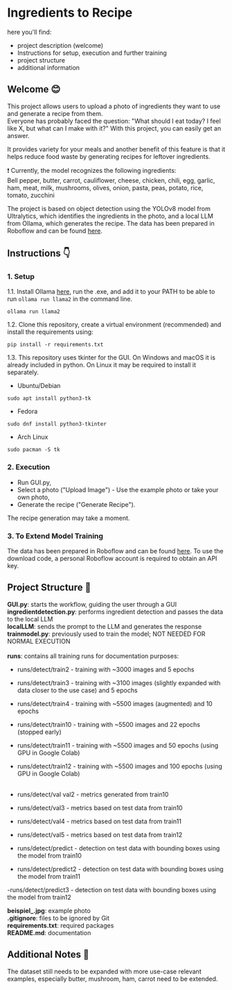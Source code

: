 # Ingredients to Recipe 

here you'll find:
- project description (welcome)
- Instructions for setup, execution and further training 
- project structure 
- additional information

## Welcome :blush:
This project allows users to upload a photo of ingredients they want to use and generate a recipe from them.  
Everyone has probably faced the question: "What should I eat today? I feel like X, but what can I make with it?" With this project, you can easily get an answer.  

It provides variety for your meals and another benefit of this feature is that it helps reduce food waste by generating recipes for leftover ingredients.  

:exclamation: Currently, the model recognizes the following ingredients:  
Bell pepper, butter, carrot, cauliflower, cheese, chicken, chili, egg, garlic, ham, meat, milk, mushrooms, olives, onion, pasta, peas, potato, rice, tomato, zucchini  

The project is based on object detection using the YOLOv8 model from Ultralytics, which identifies the ingredients in the photo, and a local LLM from Ollama, which generates the recipe.
The data has been prepared in Roboflow and can be found [here](https://universe.roboflow.com/mymlproject-j4uiu/ingredients-2-nct08/browse?queryText=&pageSize=50&startingIndex=0&browseQuery=true).

## Instructions :point_down:

### 1. Setup 
1.1. Install Ollama [here](https://ollama.com/), run the .exe, and add it to your PATH to be able to run `ollama run llama2` in the command line.  
```
ollama run llama2
```

1.2. Clone this repository, create a virtual environment (recommended) and install the requirements using:  
```
pip install -r requirements.txt
```
1.3. This repository uses tkinter for the GUI. On Windows and macOS it is already included in python. On Linux it may be required to install it separately. <br>
- Ubuntu/Debian
````
sudo apt install python3-tk
````

- Fedora

````
sudo dnf install python3-tkinter
````

- Arch Linux
````
sudo pacman -S tk
````

### 2. Execution

- Run GUI.py,
- Select a photo ("Upload Image") - Use the example photo or take your own photo,
- Generate the recipe ("Generate Recipe").

The recipe generation may take a moment.

### 3. To Extend Model Training

The data has been prepared in Roboflow and can be found [here](https://universe.roboflow.com/mymlproject-j4uiu/ingredients-2-nct08/browse?queryText=&pageSize=50&startingIndex=0&browseQuery=true).
To use the download code, a personal Roboflow account is required to obtain an API key.

## Project Structure :file_folder:

**GUI.py**: starts the workflow, guiding the user through a GUI <br>
**ingredientdetection.py**: performs ingredient detection and passes the data to the local LLM <br>
**localLLM**: sends the prompt to the LLM and generates the response <br>
**trainmodel.py**: previously used to train the model; NOT NEEDED FOR NORMAL EXECUTION <br>
<br>
**runs**: contains all training runs for documentation purposes: <br>

- runs/detect/train2 - training with ~3000 images and 5 epochs

- runs/detect/train3 - training with ~3100 images (slightly expanded with data closer to the use case) and 5 epochs

- runs/detect/train4 - training with ~5500 images (augmented) and 10 epochs

- runs/detect/train10 - training with ~5500 images and 22 epochs (stopped early)

- runs/detect/train11 - training with ~5500 images and 50 epochs (using GPU in Google Colab)

- runs/detect/train12 - training with ~5500 images and 100 epochs (using GPU in Google Colab)
<br><br>

- runs/detect/val val2 - metrics generated from train10

- runs/detect/val3 - metrics based on test data from train10

- runs/detect/val4 - metrics based on test data from train11

- runs/detect/val5 - metrics based on test data from train12

- runs/detect/predict - detection on test data with bounding boxes using the model from train10

- runs/detect/predict2 - detection on test data with bounding boxes using the model from train11

-runs/detect/predict3 - detection on test data with bounding boxes using the model from train12
<br>

**beispiel_.jpg**: example photo <br>
**.gitignore**: files to be ignored by Git <br>
**requirements.txt**: required packages <br>
**README.md**: documentation <br>

## Additional Notes :memo:

The dataset still needs to be expanded with more use-case relevant examples, especially butter, mushroom, ham, carrot need to be extended.
